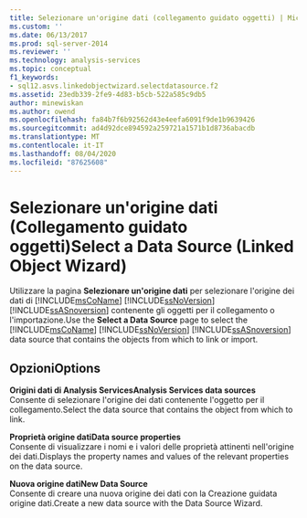 ```yaml
---
title: Selezionare un'origine dati (collegamento guidato oggetti) | Microsoft Docs
ms.custom: ''
ms.date: 06/13/2017
ms.prod: sql-server-2014
ms.reviewer: ''
ms.technology: analysis-services
ms.topic: conceptual
f1_keywords:
- sql12.asvs.linkedobjectwizard.selectdatasource.f2
ms.assetid: 23edb339-2fe9-4d83-b5cb-522a585c9db5
author: minewiskan
ms.author: owend
ms.openlocfilehash: fa84b7f6b92562d43e4eefa6091f9de1b9639426
ms.sourcegitcommit: ad4d92dce894592a259721a1571b1d8736abacdb
ms.translationtype: MT
ms.contentlocale: it-IT
ms.lasthandoff: 08/04/2020
ms.locfileid: "87625608"
---
```

# <a name="select-a-data-source-linked-object-wizard"></a><span data-ttu-id="4d3ec-102">Selezionare un'origine dati (Collegamento guidato oggetti)</span><span class="sxs-lookup"><span data-stu-id="4d3ec-102">Select a Data Source (Linked Object Wizard)</span></span>
  <span data-ttu-id="4d3ec-103">Utilizzare la pagina **Selezionare un'origine dati** per selezionare l'origine dei dati di [!INCLUDE[msCoName](../includes/msconame-md.md)] [!INCLUDE[ssNoVersion](../includes/ssnoversion-md.md)] [!INCLUDE[ssASnoversion](../includes/ssasnoversion-md.md)] contenente gli oggetti per il collegamento o l'importazione.</span><span class="sxs-lookup"><span data-stu-id="4d3ec-103">Use the **Select a Data Source** page to select the [!INCLUDE[msCoName](../includes/msconame-md.md)] [!INCLUDE[ssNoVersion](../includes/ssnoversion-md.md)] [!INCLUDE[ssASnoversion](../includes/ssasnoversion-md.md)] data source that contains the objects from which to link or import.</span></span>  
  
## <a name="options"></a><span data-ttu-id="4d3ec-104">Opzioni</span><span class="sxs-lookup"><span data-stu-id="4d3ec-104">Options</span></span>  
 <span data-ttu-id="4d3ec-105">**Origini dati di Analysis Services**</span><span class="sxs-lookup"><span data-stu-id="4d3ec-105">**Analysis Services data sources**</span></span>  
 <span data-ttu-id="4d3ec-106">Consente di selezionare l'origine dei dati contenente l'oggetto per il collegamento.</span><span class="sxs-lookup"><span data-stu-id="4d3ec-106">Select the data source that contains the object from which to link.</span></span>  
  
 <span data-ttu-id="4d3ec-107">**Proprietà origine dati**</span><span class="sxs-lookup"><span data-stu-id="4d3ec-107">**Data source properties**</span></span>  
 <span data-ttu-id="4d3ec-108">Consente di visualizzare i nomi e i valori delle proprietà attinenti nell'origine dei dati.</span><span class="sxs-lookup"><span data-stu-id="4d3ec-108">Displays the property names and values of the relevant properties on the data source.</span></span>  
  
 <span data-ttu-id="4d3ec-109">**Nuova origine dati**</span><span class="sxs-lookup"><span data-stu-id="4d3ec-109">**New Data Source**</span></span>  
 <span data-ttu-id="4d3ec-110">Consente di creare una nuova origine dei dati con la Creazione guidata origine dati.</span><span class="sxs-lookup"><span data-stu-id="4d3ec-110">Create a new data source with the Data Source Wizard.</span></span>  
  
  
